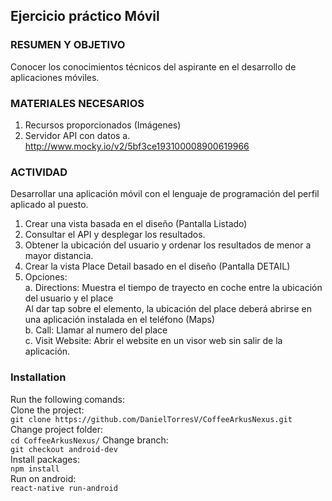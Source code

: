  ## Ejercicio práctico Móvil

### RESUMEN Y OBJETIVO
Conocer los conocimientos técnicos del aspirante en el desarrollo de aplicaciones móviles.

### MATERIALES NECESARIOS
1.	Recursos proporcionados (Imágenes)
2.	Servidor API con datos
a.	http://www.mocky.io/v2/5bf3ce193100008900619966

### ACTIVIDAD
Desarrollar una aplicación móvil con el lenguaje de programación del perfil aplicado al puesto.
1.	Crear una vista basada en el diseño  (Pantalla Listado)  
2.	Consultar el API y desplegar los resultados.  
3.	Obtener la ubicación del usuario y ordenar los resultados de menor a  mayor distancia.  
4.	Crear la vista Place Detail basado en el diseño (Pantalla DETAIL)  
5.	Opciones:  
    a.	Directions: Muestra el tiempo de trayecto en coche entre la ubicación del usuario y el place   
    	    Al dar tap sobre el elemento, la ubicación del place deberá abrirse en una aplicación instalada en el teléfono (Maps)  
    b.	Call: Llamar al numero del place  
    c.	Visit Website: Abrir el website en un visor web sin salir de la aplicación.  


### Installation

Run the following comands:  
    Clone the project:  
        `git clone https://github.com/DanielTorresV/CoffeeArkusNexus.git`  
    Change project folder:  
        `cd CoffeeArkusNexus/`
    Change branch:  
        `git checkout android-dev`  
    Install packages:  
        `npm install`  
    Run on android:  
        `react-native run-android`  

